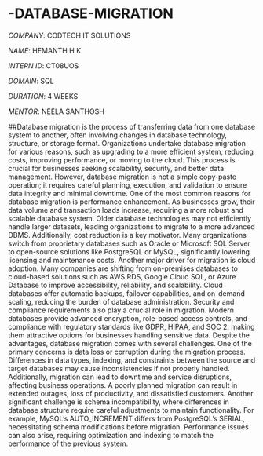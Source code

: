# -DATABASE-MIGRATION

*COMPANY*: CODTECH IT SOLUTIONS

*NAME*: HEMANTH H K

*INTERN ID*: CT08UOS

*DOMAIN*: SQL

*DURATION*: 4 WEEKS

*MENTOR*: NEELA SANTHOSH

##Database migration is the process of transferring data from one database system to another, often involving changes in database technology, structure, or storage format. Organizations undertake database migration for various reasons, such as upgrading to a more efficient system, reducing costs, improving performance, or moving to the cloud. This process is crucial for businesses seeking scalability, security, and better data management. However, database migration is not a simple copy-paste operation; it requires careful planning, execution, and validation to ensure data integrity and minimal downtime.
One of the most common reasons for database migration is performance enhancement. As businesses grow, their data volume and transaction loads increase, requiring a more robust and scalable database system. Older database technologies may not efficiently handle larger datasets, leading organizations to migrate to a more advanced DBMS. Additionally, cost reduction is a key motivator. Many organizations switch from proprietary databases such as Oracle or Microsoft SQL Server to open-source solutions like PostgreSQL or MySQL, significantly lowering licensing and maintenance costs.
Another major driver for migration is cloud adoption. Many companies are shifting from on-premises databases to cloud-based solutions such as AWS RDS, Google Cloud SQL, or Azure Database to improve accessibility, reliability, and scalability. Cloud databases offer automatic backups, failover capabilities, and on-demand scaling, reducing the burden of database administration. Security and compliance requirements also play a crucial role in migration. Modern databases provide advanced encryption, role-based access controls, and compliance with regulatory standards like GDPR, HIPAA, and SOC 2, making them attractive options for businesses handling sensitive data.
Despite the advantages, database migration comes with several challenges. One of the primary concerns is data loss or corruption during the migration process. Differences in data types, indexing, and constraints between the source and target databases may cause inconsistencies if not properly handled. Additionally, migration can lead to downtime and service disruptions, affecting business operations. A poorly planned migration can result in extended outages, loss of productivity, and dissatisfied customers. Another significant challenge is schema incompatibility, where differences in database structure require careful adjustments to maintain functionality. For example, MySQL’s AUTO_INCREMENT differs from PostgreSQL’s SERIAL, necessitating schema modifications before migration. Performance issues can also arise, requiring optimization and indexing to match the performance of the previous system.




